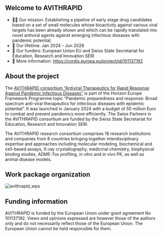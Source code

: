 ## Welcome to AVITHRAPID

* 🙋‍♀️ Our mission: Establishing a pipeline of early stage drug candidates based on a set of small molecules whose bioactivity against various viral targets has been already shown and which can be rapidly translated into novel antiviral agents against emerging infectious diseases with pandemic potential.
* 🍿 Our lifetime: Jan 2024 - Jun 2028
* 🧙 Our funders: European Union EU and Swiss State Secretariat for Education, Research and Innovation SERI
* 🌈 More information: https://cordis.europa.eu/project/id/101137192 

## About the project
The [AVITHRAPID consortium “Antiviral Therapeutics for Rapid Response Against Pandemic Infectious Diseases”](https://avithrapid.eu/) is part of the Horizon Europe Framework Programme topic “Pandemic preparedness and response: Broad spectrum anti-viral therapeutics for infectious diseases with epidemic potential”. It was launched in January 2024 with a budget of 50 million Euro to combat and prevent pandemics more efficiently. The Swiss Partners in the AVITHRAPID consortium are funded by the Swiss State Secretariat for Education, Research and Innovation SERI.

The AVITHRAPID research consortium comprises 18 research institutions and companies from 8 countries bringing together interdisciplinary expertise and approaches including molecular modeling, biochemical and cell-based assays, X-ray crystallography, medicinal chemistry, biophysical binding studies, ADME-Tox profiling, in vitro and in vivo PK, as well as animal disease models.

## Work package organization
![avithrapid_wps](https://github.com/user-attachments/assets/9c01a16f-75b4-4843-9a04-08a97cf3ff27)

## Funding information
AVITHRAPID is funded by the European Union under grant agreement No 101137192. Views and opinions expressed are however those of the authors only and do not necessarily reflect those of the European Union. The European Union cannot be held responsible for them.
